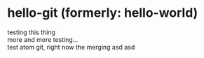 # hello-git (formerly: hello-world)

testing this thing  
more and more testing...  
test atom git, right now the merging
asd
asd

